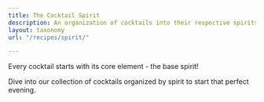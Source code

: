 ```yaml
---
title: The Cocktail Spirit
description: An organization of cocktails into their respective spirits
layout: taxonomy
url: "/recipes/spirit/"

---
```



Every cocktail starts with its core element - the base spirit!

Dive into our collection of cocktails organized by spirit to start that perfect evening.


